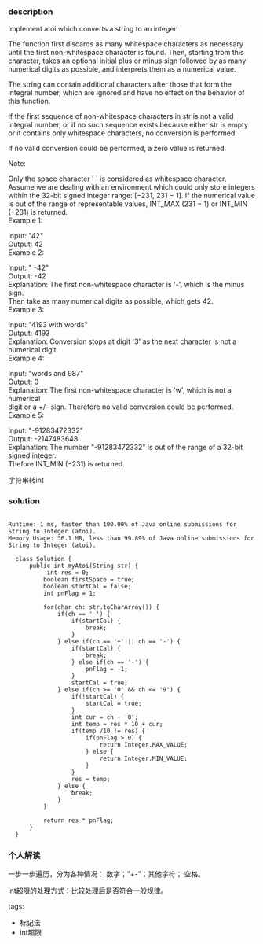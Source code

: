 ### description    
  Implement atoi which converts a string to an integer.  
    
  The function first discards as many whitespace characters as necessary until the first non-whitespace character is found. Then, starting from this character, takes an optional initial plus or minus sign followed by as many numerical digits as possible, and interprets them as a numerical value.  
    
  The string can contain additional characters after those that form the integral number, which are ignored and have no effect on the behavior of this function.  
    
  If the first sequence of non-whitespace characters in str is not a valid integral number, or if no such sequence exists because either str is empty or it contains only whitespace characters, no conversion is performed.  
    
  If no valid conversion could be performed, a zero value is returned.  
    
  Note:  
    
  Only the space character ' ' is considered as whitespace character.  
  Assume we are dealing with an environment which could only store integers within the 32-bit signed integer range: [−231,  231 − 1]. If the numerical value is out of the range of representable values, INT_MAX (231 − 1) or INT_MIN (−231) is returned.  
  Example 1:  
    
  Input: "42"  
  Output: 42  
  Example 2:  
    
  Input: "   -42"  
  Output: -42  
  Explanation: The first non-whitespace character is '-', which is the minus sign.  
               Then take as many numerical digits as possible, which gets 42.  
  Example 3:  
    
  Input: "4193 with words"  
  Output: 4193  
  Explanation: Conversion stops at digit '3' as the next character is not a numerical digit.  
  Example 4:  
    
  Input: "words and 987"  
  Output: 0  
  Explanation: The first non-whitespace character is 'w', which is not a numerical   
               digit or a +/- sign. Therefore no valid conversion could be performed.  
  Example 5:  
    
  Input: "-91283472332"  
  Output: -2147483648  
  Explanation: The number "-91283472332" is out of the range of a 32-bit signed integer.  
               Thefore INT_MIN (−231) is returned.  
                 
  字符串转int                 
### solution    
```    
  
Runtime: 1 ms, faster than 100.00% of Java online submissions for String to Integer (atoi).  
Memory Usage: 36.1 MB, less than 99.89% of Java online submissions for String to Integer (atoi).  
  
  class Solution {  
      public int myAtoi(String str) {  
           int res = 0;  
          boolean firstSpace = true;  
          boolean startCal = false;  
          int pnFlag = 1;  
    
          for(char ch: str.toCharArray()) {  
              if(ch == ' ') {  
                  if(startCal) {  
                      break;  
                  }  
              } else if(ch == '+' || ch == '-') {  
                  if(startCal) {  
                      break;  
                  } else if(ch == '-') {  
                      pnFlag = -1;  
                  }  
                  startCal = true;  
              } else if(ch >= '0' && ch <= '9') {  
                  if(!startCal) {  
                      startCal = true;  
                  }  
                  int cur = ch - '0';  
                  int temp = res * 10 + cur;  
                  if(temp /10 != res) {  
                      if(pnFlag > 0) {  
                          return Integer.MAX_VALUE;  
                      } else {  
                          return Integer.MIN_VALUE;  
                      }  
                  }  
                  res = temp;  
              } else {  
                  break;  
              }  
          }  
    
          return res * pnFlag;  
      }  
  }  
```    
    
### 个人解读    
    
  一步一步遍历，分为各种情况： 数字；"+-"；其他字符； 空格。  
    
  int超限的处理方式：比较处理后是否符合一般规律。  
    
tags:    
  -  标记法  
  -  int超限    
